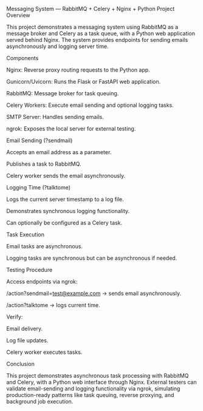 Messaging System — RabbitMQ + Celery + Nginx + Python
Project Overview

This project demonstrates a messaging system using RabbitMQ as a message broker and Celery as a task queue, with a Python web application served behind Nginx. The system provides endpoints for sending emails asynchronously and logging server time.

Components

Nginx: Reverse proxy routing requests to the Python app.

Gunicorn/Uvicorn: Runs the Flask or FastAPI web application.

RabbitMQ: Message broker for task queuing.

Celery Workers: Execute email sending and optional logging tasks.

SMTP Server: Handles sending emails.

ngrok: Exposes the local server for external testing.

Email Sending (?sendmail)

Accepts an email address as a parameter.

Publishes a task to RabbitMQ.

Celery worker sends the email asynchronously.

Logging Time (?talktome)

Logs the current server timestamp to a log file.

Demonstrates synchronous logging functionality.

Can optionally be configured as a Celery task.

Task Execution

Email tasks are asynchronous.

Logging tasks are synchronous but can be asynchronous if needed.

Testing Procedure

Access endpoints via ngrok:

/action?sendmail=test@example.com → sends email asynchronously.

/action?talktome → logs current time.

Verify:

Email delivery.

Log file updates.

Celery worker executes tasks.

Conclusion

This project demonstrates asynchronous task processing with RabbitMQ and Celery, with a Python web interface through Nginx. External testers can validate email-sending and logging functionality via ngrok, simulating production-ready patterns like task queuing, reverse proxying, and background job execution.
